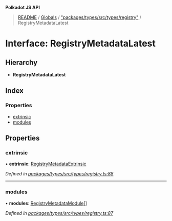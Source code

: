 **Polkadot JS API**

> [README](../README.md) / [Globals](../globals.md) / ["packages/types/src/types/registry"](../modules/_packages_types_src_types_registry_.md) / RegistryMetadataLatest

# Interface: RegistryMetadataLatest

## Hierarchy

* **RegistryMetadataLatest**

## Index

### Properties

* [extrinsic](_packages_types_src_types_registry_.registrymetadatalatest.md#extrinsic)
* [modules](_packages_types_src_types_registry_.registrymetadatalatest.md#modules)

## Properties

### extrinsic

•  **extrinsic**: [RegistryMetadataExtrinsic](_packages_types_src_types_registry_.registrymetadataextrinsic.md)

*Defined in [packages/types/src/types/registry.ts:88](https://github.com/polkadot-js/api/blob/33c161f87/packages/types/src/types/registry.ts#L88)*

___

### modules

•  **modules**: [RegistryMetadataModule](_packages_types_src_types_registry_.registrymetadatamodule.md)[]

*Defined in [packages/types/src/types/registry.ts:87](https://github.com/polkadot-js/api/blob/33c161f87/packages/types/src/types/registry.ts#L87)*
